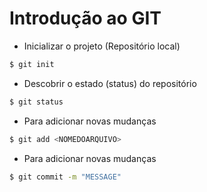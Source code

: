 # Introdução ao GIT

- Inicializar o projeto (Repositório local)

```bash
$ git init
```
- Descobrir o estado (status) do repositório

```bash
$ git status
```
- Para adicionar novas mudanças

```bash
$ git add <NOMEDOARQUIVO>
```

- Para adicionar novas mudanças

```bash
$ git commit -m "MESSAGE"
```